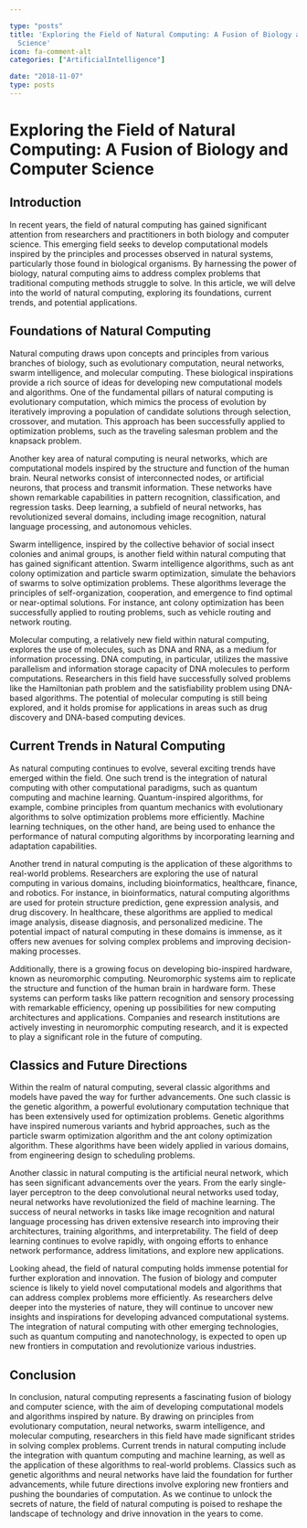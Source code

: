 ```yaml
---

type: "posts"
title: 'Exploring the Field of Natural Computing: A Fusion of Biology and Computer
  Science'
icon: fa-comment-alt
categories: ["ArtificialIntelligence"]

date: "2018-11-07"
type: posts
---
```





# Exploring the Field of Natural Computing: A Fusion of Biology and Computer Science

## Introduction

In recent years, the field of natural computing has gained significant attention from researchers and practitioners in both biology and computer science. This emerging field seeks to develop computational models inspired by the principles and processes observed in natural systems, particularly those found in biological organisms. By harnessing the power of biology, natural computing aims to address complex problems that traditional computing methods struggle to solve. In this article, we will delve into the world of natural computing, exploring its foundations, current trends, and potential applications.

## Foundations of Natural Computing

Natural computing draws upon concepts and principles from various branches of biology, such as evolutionary computation, neural networks, swarm intelligence, and molecular computing. These biological inspirations provide a rich source of ideas for developing new computational models and algorithms. One of the fundamental pillars of natural computing is evolutionary computation, which mimics the process of evolution by iteratively improving a population of candidate solutions through selection, crossover, and mutation. This approach has been successfully applied to optimization problems, such as the traveling salesman problem and the knapsack problem.

Another key area of natural computing is neural networks, which are computational models inspired by the structure and function of the human brain. Neural networks consist of interconnected nodes, or artificial neurons, that process and transmit information. These networks have shown remarkable capabilities in pattern recognition, classification, and regression tasks. Deep learning, a subfield of neural networks, has revolutionized several domains, including image recognition, natural language processing, and autonomous vehicles.

Swarm intelligence, inspired by the collective behavior of social insect colonies and animal groups, is another field within natural computing that has gained significant attention. Swarm intelligence algorithms, such as ant colony optimization and particle swarm optimization, simulate the behaviors of swarms to solve optimization problems. These algorithms leverage the principles of self-organization, cooperation, and emergence to find optimal or near-optimal solutions. For instance, ant colony optimization has been successfully applied to routing problems, such as vehicle routing and network routing.

Molecular computing, a relatively new field within natural computing, explores the use of molecules, such as DNA and RNA, as a medium for information processing. DNA computing, in particular, utilizes the massive parallelism and information storage capacity of DNA molecules to perform computations. Researchers in this field have successfully solved problems like the Hamiltonian path problem and the satisfiability problem using DNA-based algorithms. The potential of molecular computing is still being explored, and it holds promise for applications in areas such as drug discovery and DNA-based computing devices.

## Current Trends in Natural Computing

As natural computing continues to evolve, several exciting trends have emerged within the field. One such trend is the integration of natural computing with other computational paradigms, such as quantum computing and machine learning. Quantum-inspired algorithms, for example, combine principles from quantum mechanics with evolutionary algorithms to solve optimization problems more efficiently. Machine learning techniques, on the other hand, are being used to enhance the performance of natural computing algorithms by incorporating learning and adaptation capabilities.

Another trend in natural computing is the application of these algorithms to real-world problems. Researchers are exploring the use of natural computing in various domains, including bioinformatics, healthcare, finance, and robotics. For instance, in bioinformatics, natural computing algorithms are used for protein structure prediction, gene expression analysis, and drug discovery. In healthcare, these algorithms are applied to medical image analysis, disease diagnosis, and personalized medicine. The potential impact of natural computing in these domains is immense, as it offers new avenues for solving complex problems and improving decision-making processes.

Additionally, there is a growing focus on developing bio-inspired hardware, known as neuromorphic computing. Neuromorphic systems aim to replicate the structure and function of the human brain in hardware form. These systems can perform tasks like pattern recognition and sensory processing with remarkable efficiency, opening up possibilities for new computing architectures and applications. Companies and research institutions are actively investing in neuromorphic computing research, and it is expected to play a significant role in the future of computing.

## Classics and Future Directions

Within the realm of natural computing, several classic algorithms and models have paved the way for further advancements. One such classic is the genetic algorithm, a powerful evolutionary computation technique that has been extensively used for optimization problems. Genetic algorithms have inspired numerous variants and hybrid approaches, such as the particle swarm optimization algorithm and the ant colony optimization algorithm. These algorithms have been widely applied in various domains, from engineering design to scheduling problems.

Another classic in natural computing is the artificial neural network, which has seen significant advancements over the years. From the early single-layer perceptron to the deep convolutional neural networks used today, neural networks have revolutionized the field of machine learning. The success of neural networks in tasks like image recognition and natural language processing has driven extensive research into improving their architectures, training algorithms, and interpretability. The field of deep learning continues to evolve rapidly, with ongoing efforts to enhance network performance, address limitations, and explore new applications.

Looking ahead, the field of natural computing holds immense potential for further exploration and innovation. The fusion of biology and computer science is likely to yield novel computational models and algorithms that can address complex problems more efficiently. As researchers delve deeper into the mysteries of nature, they will continue to uncover new insights and inspirations for developing advanced computational systems. The integration of natural computing with other emerging technologies, such as quantum computing and nanotechnology, is expected to open up new frontiers in computation and revolutionize various industries.

## Conclusion

In conclusion, natural computing represents a fascinating fusion of biology and computer science, with the aim of developing computational models and algorithms inspired by nature. By drawing on principles from evolutionary computation, neural networks, swarm intelligence, and molecular computing, researchers in this field have made significant strides in solving complex problems. Current trends in natural computing include the integration with quantum computing and machine learning, as well as the application of these algorithms to real-world problems. Classics such as genetic algorithms and neural networks have laid the foundation for further advancements, while future directions involve exploring new frontiers and pushing the boundaries of computation. As we continue to unlock the secrets of nature, the field of natural computing is poised to reshape the landscape of technology and drive innovation in the years to come.
